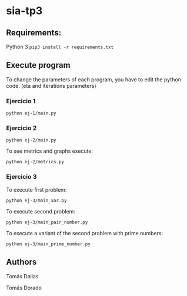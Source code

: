 # sia-tp3

## Requirements:
Python 3
`pip3 install -r requirements.txt`

## Execute program

To change the parameters of each program, you have to edit the python code. (eta and iterations parameters)

### Ejercicio 1

`python ej-1/main.py`

### Ejercicio 2

`python ej-2/main.py`

To see metrics and graphs execute:

`python ej-2/metrics.py`

### Ejercicio 3

To execute first problem:

`python ej-3/main_xor.py`

To execute second problem:

`python ej-3/main_pair_number.py`

To execute a variant of the second problem with prime numbers:

`python ej-3/main_prime_number.py`

## Authors

Tomás Dallas

Tomás Dorado
